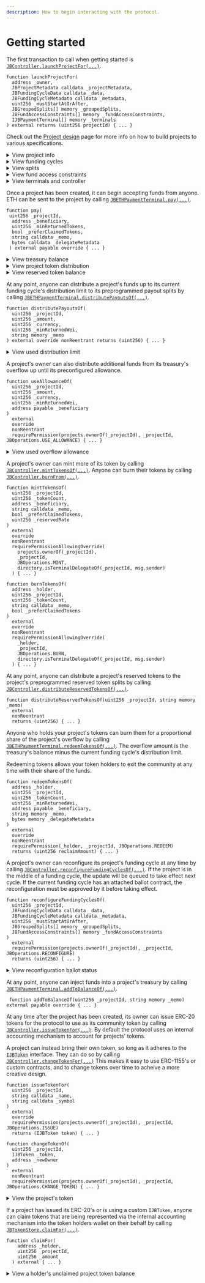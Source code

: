 ```yaml
---
description: How to begin interacting with the protocol.
---
```


# Getting started

The first transaction to call when getting started is [`JBController.launchProjectFor(...)`](../api/contracts/or-controllers/jbcontroller/write/launchprojectfor.md).&#x20;

```solidity
function launchProjectFor(
  address _owner,
  JBProjectMetadata calldata _projectMetadata,
  JBFundingCycleData calldata _data,
  JBFundingCycleMetadata calldata _metadata,
  uint256 _mustStartAtOrAfter,
  JBGroupedSplits[] memory _groupedSplits,
  JBFundAccessConstraints[] memory _fundAccessConstraints,
  IJBPaymentTerminal[] memory _terminals
) external returns (uint256 projectId) { ... }
```

Check out the [Project design](project-design.md) page for more info on how to build projects to various specifications.

<details>

<summary>View project info</summary>

Launching a project will mint a new NFT in the [`JBProjects`](../api/contracts/jbprojects/) contract. The owner can be found using [`JBProjects.ownerOf(...)`](https://docs.openzeppelin.com/contracts/3.x/api/token/erc721#IERC721-ownerOf-uint256-).

```solidity
function ownerOf(uint256 _projectId) external returns (address owner) { ... }
```

The project's metadata can be found using [`JBProjects.metadataContentOf(...)`](../api/contracts/jbprojects/properties/metadatacontentof.md).

```solidity
function metadataContentOf(uint256 _projectId, uint256 _domain)
  external
  view
  returns (string memory) { ... }
```

</details>

<details>

<summary>View funding cycles</summary>

Funding cycle data can be found in the [`JBFundingCycleStore`](../api/contracts/jbfundingcyclestore/) contract. A funding cycle configuration can be found using [`JBFundingCycleStore.get(...)`](../api/contracts/jbfundingcyclestore/read/get.md), where `_configuration` is the block timestamp when the funding cycle was configured.

```solidity
function get(uint256 _projectId, uint256 _configuration)
  external
  view
  override
  returns (JBFundingCycle memory fundingCycle) { ... }
```

The project's current funding cycle can be found using [`JBFundingCycleStore.currentOf(...)`](../api/contracts/jbfundingcyclestore/read/currentof.md).

```solidity
function currentOf(uint256 _projectId)
  public
  view
  override
  returns (JBFundingCycle memory fundingCycle) { ... }
```

The project's queued funding cycle can be found using [`JBFundingCycleStore.queuedOf(...)`](../api/contracts/jbfundingcyclestore/read/queuedof.md).\
\
By default, the queued cycle is a copy of the current one that starts immediately afterwards, using a discounted weight.\
\
If the project has proposed a reconfiguration, the queued cycle will reflect the changes once they are approved by the current cycle's ballot. Reconfigurations during a funding cycle with no ballot are automatically queued.\
\
The project has no queued cycle if the current cycle has no duration.

```solidity
function queuedOf(uint256 _projectId)
  external
  view
  override
  returns (JBFundingCycle memory fundingCycle) { ... }
```

</details>

<details>

<summary>View splits</summary>

A project's splits data can be found in the [`JBSplitStore`](../api/contracts/jbsplitsstore/) contract. A group of splits belonging to any particular domain during any particular funding cycle configuration can be found using [`JBSplitStore.splitsOf(...)`](../api/contracts/jbsplitsstore/read/splitsof.md).

```solidity
function splitsOf(
  uint256 _projectId,
  uint256 _domain,
  uint256 _group
) external view override returns (JBSplit[] memory) { ... }
```

</details>

<details>

<summary>View fund access constraints</summary>

A project's fund access conatraints can found in the [`JBController`](../api/contracts/or-controllers/jbcontroller/) contract used to launch the project. It's distribution limit of any payment terminal during any funding cycle configuration can be found using [`JBController.distributionLimitOf(...)`](../api/contracts/or-controllers/jbcontroller/read/distributionlimitof.md). The currency being used for this distribution limit can be found using [`JBController.distributionLimitCurrencyOf(...)`](../api/contracts/or-controllers/jbcontroller/read/distributionlimitcurrencyof.md).

```solidity
function distributionLimitOf(
  uint256 _projectId,
  uint256 _configuration,
  IJBPaymentTerminal _terminal
) external view override returns (uint256) { ... }
```

```solidity
function distributionLimitCurrencyOf(
  uint256 _projectId,
  uint256 _configuration,
  IJBPaymentTerminal _terminal
) external view override returns (uint256) { ... }
```

It's overflow allowance from any payment terminal during any funding cycle configuration can be found using [`JBController.overflowAllowanceOf(...)`](../api/contracts/or-controllers/jbcontroller/read/overflowallowanceof.md). The currency being used for this overflow allowance can be found using [`JBController.overflowAllowanceCurrencyOf(...)`](../api/contracts/or-controllers/jbcontroller/read/overflowallowancecurrencyof.md).

```solidity
function overflowAllowanceOf(
  uint256 _projectId,
  uint256 _configuration,
  IJBPaymentTerminal _terminal
) external view override returns (uint256) { ... }
```

```solidity
function overflowAllowanceCurrencyOf(
  uint256 _projectId,
  uint256 _configuration,
  IJBPaymentTerminal _terminal
) external view override returns (uint256) { ... }
```

</details>

<details>

<summary>View terminals and controller</summary>

The [`JBDirectory`](../api/contracts/jbdirectory/) contract stores addresses of payment terminals where a project is currently accepting funds through. A projects currently set terminals can be found using [`JBDirectory.terminalsOf(...)`](../api/contracts/jbdirectory/read/terminalsof.md).

```solidity
function terminalsOf(uint256 _projectId) external view override returns (IJBPaymentTerminal[] memory) { ... }
```

If a project has multiple terminals for the same token, the primary terminal that it wishes to accept funds through of that token type can be found using [`JBDirectory.primaryTerminalOf(...)`](../api/contracts/jbdirectory/read/primaryterminalof.md).

```solidity
function primaryTerminalOf(uint256 _projectId, address _token)
  public
  view
  override
  returns (IJBPaymentTerminal) { ... }
```

The [`JBDirectory`](../api/contracts/jbdirectory/) contract also stores the address of the controller that is managing a project's funding cycles and tokens. A projects current terminal can be found using [`JBDirectory.controllerOf(...)`](../api/contracts/jbdirectory/properties/controllerof.md).

```solidity
function controllerOf(uint256 _projectId) external view override returns (IJBController) { ... }
```

</details>

Once a project has been created, it can begin accepting funds from anyone. ETH can be sent to the project by calling [`JBETHPaymentTerminal.pay(...)`](../api/contracts/or-payment-terminals/jbethpaymentterminal/write/pay.md).

```solidity
function pay(
 uint256 _projectId,
  address _beneficiary,
  uint256 _minReturnedTokens,
  bool _preferClaimedTokens,
  string calldata _memo,
  bytes calldata _delegateMetadata
 ) external payable override { ... }
```

<details>

<summary>View treasury balance</summary>

A project's treasury balance can be found in the respective terminal store contracts. For example, in the [`JBETHPaymentTerminalStore`](../api/contracts/or-payment-terminals/jbethpaymentterminalstore/), the balance can be found using [`JBETHPaymentTerminalStore.balanceOf(...)`](../api/contracts/or-payment-terminals/jbethpaymentterminalstore/properties/balanceof.md).

```solidity
function balanceOf(uint256 _projectId) external view override returns (uint256) { ... }
```

The project's current overflow can also be found in the respective terminal store contracts. For example, in the [`JBETHPaymentTerminalStore`](../api/contracts/or-payment-terminals/jbethpaymentterminalstore/), the terminal's overflow can be found using [`JBETHPaymentTerminalStore.currentOverflowOf(...)`](../api/contracts/or-payment-terminals/jbethpaymentterminalstore/read/currentoverflowof.md).

```solidity
function currentOverflowOf(uint256 _projectId) external view returns (uint256) { ... }
```

A terminal store can also resolve the total amount of overflow in all of a project's terminals. For example, in the [`JBETHPaymentTerminalStore`](../api/contracts/or-payment-terminals/jbethpaymentterminalstore/), the project's overall overflow can be found using [`JBETHPaymentTerminalStore.currentTotalOverflowOf(...)`](../api/contracts/or-payment-terminals/jbethpaymentterminalstore/read/currenttotaloverflowof.md).

```solidity
function currentTotalOverflowOf(uint256 _projectId) external view returns (uint256) { ... }
```

</details>

<details>

<summary>View project token distribution</summary>

Each holder's balance of a project's token can be found in the [`JBTokenStore`](../api/contracts/jbtokenstore/) contract. The balance can be found using [`JBTokenStore.balanceOf(...)`](../api/contracts/jbtokenstore/read/balanceof.md).

```solidity
function balanceOf(address _holder, uint256 _projectId) external view returns (uint256 _result)
```

The project token's total supply can also be found in the [`JBTokenStore`](../api/contracts/jbtokenstore/) contract using [`JBTokenStore.totalSupplyOf(...)`](../api/contracts/jbtokenstore/read/totalsupplyof.md)

```solidity
function totalSupplyOf(uint256 _projectId) external view returns (uint256)
```

</details>

<details>

<summary>View reserved token balance</summary>

A project's undistributed reserved token balance can be found in the project's current controller. For example in the [`JBController`](../api/contracts/or-controllers/jbcontroller/), the used can be found using [`JBController.reservedTokenBalanceOf(...)`](../api/contracts/or-controllers/jbcontroller/read/reservedtokenbalanceof.md).

```solidity
function reservedTokenBalanceOf(uint256 _projectId, uint256 _reservedRate)
  external
  view
  returns (uint256) { ... }
```

</details>

At any point, anyone can distribute a project's funds up to its current funding cycle's distribution limit to its preprogrammed payout splits by calling [`JBETHPaymentTerminal.distributePayoutsOf(...)`](../api/contracts/or-payment-terminals/jbethpaymentterminal/write/distributepayoutsof.md).

```solidity
function distributePayoutsOf(
  uint256 _projectId,
  uint256 _amount,
  uint256 _currency,
  uint256 _minReturnedWei,
  string memory _memo
) external override nonReentrant returns (uint256) { ... }
```

<details>

<summary>View used distribution limit</summary>

Any used distribution limit can be found in the respective terminal store contracts. For example, in the [`JBETHPaymentTerminalStore`](../api/contracts/or-payment-terminals/jbethpaymentterminalstore/), the used distribution limit during a funding cycle can be found using [`JBETHPaymentTerminalStore.usedDistributionLimitOf(...)`](../api/contracts/or-payment-terminals/jbethpaymentterminalstore/properties/useddistributionlimitof.md).

```solidity
function usedDistributionLimitOf(
  uint256 _projectId,
  uint256 _fundingCycleNumber
) external view override returns (uint256) { ... }
```

The remaining allowed distribution a project can make from a terminal during a funding cycle can be found using [`JBETHPaymentTerminal.remainingDistributionLimitOf(...)`](../api/contracts/or-payment-terminals/jbethpaymentterminal/read/remainingdistributionlimitof.md).

```solidity
function remainingDistributionLimitOf(
    uint256 _projectId,
    uint256 _fundingCycleConfiguration,
    uint256 _fundingCycleNumber
  ) external view override returns (uint256) { ... }
```

</details>

A project's owner can also distribute additional funds from its treasury's overflow up until its preconfigured allowance.

```solidity
function useAllowanceOf(
  uint256 _projectId,
  uint256 _amount,
  uint256 _currency,
  uint256 _minReturnedWei,
  address payable _beneficiary
)
  external
  override
  nonReentrant
  requirePermission(projects.ownerOf(_projectId), _projectId, JBOperations.USE_ALLOWANCE) { ... }
```

<details>

<summary>View used overflow allowance</summary>

Any used overflow allowance can also be found in the respective terminal store contracts. For example, in the [`JBETHPaymentTerminalStore`](../api/contracts/or-payment-terminals/jbethpaymentterminalstore/), the used overflow allowance during a funding cycle can be found using [`JBETHPaymentTerminalStore.usedOverflowAllowanceOf(...)`](../api/contracts/or-payment-terminals/jbethpaymentterminalstore/properties/usedoverflowallowanceof.md).

```solidity
function usedOverflowAllowanceOf(
  uint256 _projectId,
  uint256 _configuration
) external view override returns (uint256) { ... }
```

</details>

A project's owner can mint more of its token by calling [`JBController.mintTokensOf(...)`](../api/contracts/jbtokenstore/write/mintfor.md). Anyone can burn their tokens by calling [`JBController.burnFrom(...)`](../api/contracts/jbtokenstore/write/burnfrom.md).

```solidity
function mintTokensOf(
  uint256 _projectId,
  uint256 _tokenCount,
  address _beneficiary,
  string calldata _memo,
  bool _preferClaimedTokens,
  uint256 _reservedRate 
)
  external
  override
  nonReentrant
  requirePermissionAllowingOverride(
    projects.ownerOf(_projectId),
    _projectId,
    JBOperations.MINT,
    directory.isTerminalDelegateOf(_projectId, msg.sender)
  ) { ... }
```

```solidity
function burnTokensOf(
  address _holder,
  uint256 _projectId,
  uint256 _tokenCount,
  string calldata _memo,
  bool _preferClaimedTokens
)
  external
  override
  nonReentrant
  requirePermissionAllowingOverride(
    _holder,
    _projectId,
    JBOperations.BURN,
    directory.isTerminalDelegateOf(_projectId, msg.sender)
  ) { ... }
```

At any point, anyone can distribute a project's reserved tokens to the project's preprogrammed reserved token splits by calling [`JBController.distributeReservedTokensOf(...)`](../api/contracts/or-controllers/jbcontroller/write/distributereservedtokensof.md).

```solidity
function distributeReservedTokensOf(uint256 _projectId, string memory _memo)
  external
  nonReentrant
  returns (uint256) { ... }
```

Anyone who holds your project's tokens can burn them for a proportional share of the project's overflow by calling [`JBETHPaymentTerminal.redeemTokensOf(...)`](../api/contracts/or-payment-terminals/jbethpaymentterminal/write/redeemtokensof.md). The overflow amount is the treasury's balance minus the current funding cycle's distribution limit.

Redeeming tokens allows your token holders to exit the community at any time with their share of the funds.

```solidity
function redeemTokensOf(
  address _holder,
  uint256 _projectId,
  uint256 _tokenCount,
  uint256 _minReturnedWei,
  address payable _beneficiary,
  string memory _memo,
  bytes memory _delegateMetadata
)
  external
  override
  nonReentrant
  requirePermission(_holder, _projectId, JBOperations.REDEEM)
  returns (uint256 reclaimAmount) { ... }
```

A project's owner can reconfigure its project's funding cycle at any time by calling [`JBController.reconfigureFundingCyclesOf(...)`](../api/contracts/or-controllers/jbcontroller/write/reconfigurefundingcyclesof.md). If the project is in the middle of a funding cycle, the update will be queued to take effect next cycle. If the current funding cycle has an attached ballot contract, the reconfiguration must be approved by it before taking effect.

```solidity
function reconfigureFundingCyclesOf(
  uint256 _projectId,
  JBFundingCycleData calldata _data,
  JBFundingCycleMetadata calldata _metadata,
  uint256 _mustStartAtOrAfter,
  JBGroupedSplits[] memory _groupedSplits,
  JBFundAccessConstraints[] memory _fundAccessConstraints
)
  external
  requirePermission(projects.ownerOf(_projectId), _projectId, JBOperations.RECONFIGURE)
  returns (uint256) { ... }
```

<details>

<summary>View reconfiguration ballot status</summary>

Reconfigurations are subject to the approval of the ballot contract included in the current funding cycle. The current ballot state can be found using [`JBFundingCycleStore.ballotStateOf(...)`](../api/contracts/jbfundingcyclestore/read/currentballotstateof.md).

```solidity
function currentBallotStateOf(uint256 _projectId) external view override returns (JBBallotState) { ... } 
```

</details>

At any point, anyone can inject funds into a project's treasury by calling [`JBETHPaymentTerminal.addToBalanceOf(...)`](../api/contracts/or-payment-terminals/jbethpaymentterminal/write/addtobalanceof.md).

```solidity
 function addToBalanceOf(uint256 _projectId, string memory _memo) external payable override { ... }
```

At any time after the project has been created, its owner can issue ERC-20 tokens for the protocol to use as its community token by calling [`JBController.issueTokenFor(...)`](../api/contracts/jbtokenstore/write/issuetokenfor.md). By default the protocol uses an internal accounting mechanism to account for projects' tokens.

A project can instead bring their own token, so long as it adheres to the [`IJBToken`](../api/interfaces/ijbtoken.md) interface. They can do so by calling [`JBController.changeTokenFor(...)`](../api/contracts/jbtokenstore/write/changetokenfor.md) This makes it easy to use ERC-1155's or custom contracts, and to change tokens over time to acheive a more creative design.

```solidity
function issueTokenFor(
  uint256 _projectId,
  string calldata _name,
  string calldata _symbol
)
  external
  override
  requirePermission(projects.ownerOf(_projectId), _projectId, JBOperations.ISSUE)
  returns (IJBToken token) { ... }
```

```solidity
function changeTokenOf(
  uint256 _projectId,
  IJBToken _token,
  address _newOwner
)
  external
  nonReentrant
  requirePermission(projects.ownerOf(_projectId), _projectId, JBOperations.CHANGE_TOKEN) { ... }
```

<details>

<summary>View the project's token</summary>

The current token being used by the project can be found in the [`JBTokensStore`](../api/contracts/jbtokenstore/) contract using [`JBTokenStore.tokenOf(...)`](../api/contracts/jbtokenstore/properties/tokenof.md). This will return a zero address if the project hasn't yet issued tokens or changed into a custom token.

```solidity
function tokenOf(uint256 _projectId) external view override returns (IJBToken) { ... }
```

</details>

If a project has issued its ERC-20's or is using a custom `IJBToken`, anyone can claim tokens that are being represented via the internal accounting mechanism into the token holders wallet on their behalf by calling [`JBTokenStore.claimFor(...)`](../api/contracts/jbtokenstore/write/claimfor.md).

```solidity
function claimFor(
    address _holder,
    uint256 _projectId,
    uint256 _amount
  ) external { ... }
```

<details>

<summary>View a holder's unclaimed project token balance</summary>

The unclaimed balance for each project token holder can be found in the [`JBTokensStore`](../api/contracts/jbtokenstore/) contract using [`JBTokenStore.unclaimedBalanceOf(...)`](../api/contracts/jbtokenstore/properties/unclaimedbalanceof.md).

```solidity
function unclaimedBalanceOf(address _holder, uint256 _projectId) external view override returns (uint256) { ... }
```

A project's total supply of unclaimed tokens can be found using [`JBTokenStore.unclaimedTotalSupplyOf(...)`](../api/contracts/jbtokenstore/properties/unclaimedtotalsupplyof.md)

```solidity
function unclaimedTotalSupplyOf(uint256 _projectId) external view override returns (uint256) { ... }
```

</details>
